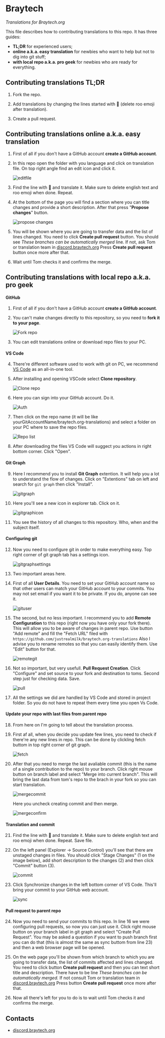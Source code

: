 # Braytech
_Translations for Braytech.org_

This file describes how to contributing translations to this repo. It has three guides:
- **TL;DR** for experienced users;
- **online a.k.a. easy translation** for newbies who want to help but not to dig into git stuff;
- **with local repo a.k.a. pro geek** for newbies who are ready for everything.


## Contributing translations TL;DR

1.  Fork the repo.

2.  Add translations by changing the lines started with 🦘 (delete roo emoji after translation).

3.  Create a pull request.


## Contributing translations online a.k.a. easy translation

1. First of all if you don't have a GitHub account __create a GitHub account__.

2. In this repo open the folder with you language and click on translation file.
On top right angle find an edit icon and click it.

   ![editfile](https://i.ibb.co/LvySBnX/2021-01-26-12-06-05.png)

3. Find the line with 🦘 and translate it. Make sure to delete english text and roo emoji when done. Repeat.

4. At the bottom of the page you will find a section where you can title changes and provide a short description. After that press "**Propose changes**" button.

   ![propose changes](https://i.ibb.co/vdFKgr2/2021-01-26-12-10-35.png)

5. You will be shown where you are going to transfer data and the list of lines changed.
You need to click **Create pull request** button.
You should see *These branches can be automatically merged* line. If not, ask Tom or translation team in [discord.braytech.org](https://discord.braytech.org)
Press **Create pull request** button once more after that.

6. Wait until Tom checks it and confirms the merge.

## Contributing translations with local repo a.k.a. pro geek

#### GitHub

1. First of all if you don't have a GitHub account __create a GitHub account__.

2. You can't make changes directly to this repository, so you need to __fork it to your page__.

   ![Fork repo](https://i.ibb.co/4Pk6FGX/2021-01-25-03-16-24.png)

3. You can edit translations online or download repo files to your PC.

#### VS Code

4. There're different software used to work with git on PC, we recommend [VS Code](https://code.visualstudio.com/) as an all-in-one tool.

5. After installing and opening VSCode select **Clone repository**.

   ![Clone repo](https://i.ibb.co/x6h5TWf/2021-01-25-03-31-17.png)

6. Here you can sign into your GitHub account. Do it.

   ![Auth](https://i.ibb.co/b3gCXmS/2021-01-25-03-34-24.png)

7. Then click on the repo name (it will be like yourGitAccountName/braytech.org-translations) and select a folder on your PC where to save the repo files.

   ![Repo list](https://i.ibb.co/jzGH96d/2021-01-25-03-34-36.png)

8. After downloading the files VS Code will suggect you actions in right bottom corner. Click "Open".

#### Git Graph

9. Here I recommend you to install **Git Graph** extention. It will help you a lot to understand the flow of changes.
Click on "Extentions" tab on left and search for `git graph` then click "Install".

   ![gitgraph](https://i.ibb.co/Wgchg77/2021-01-25-03-43-00.png)

10. Here you'll see a new icon in explorer tab. Click on it.

    ![gitgraphicon](https://i.ibb.co/7GFnN2p/2021-01-25-03-47-38.png)

11. You see the history of all changes to this repository. Who, when and the subject itself.

#### Configuring git

12. Now you need to configure git in order to make everything easy. Top right corner of git graph tab has a settings icon.

    ![gitgraphsettings](https://i.ibb.co/9vqwtwT/2021-01-25-03-55-51.png)

13. Two important areas here.

14. First of all **User Details**.
You need to set your GitHub account name so that other users can match your GitHub account to your commits.
You may not set email if you want it to be private. If you do, anyone can see it.

    ![gituser](https://i.ibb.co/2nWbH6D/2021-01-25-04-04-47.png)

15. The second, but no less important. I recommend you to add **Remote Configuration** to this repo (right now you have only your fork there). This will allow you to be aware of changes in parent repo. Use button "Add remote" and fill the "Fetch URL" filed with `https://github.com/justrealmilk/braytech.org-translations`
Also I advise you to rename remotes so that you can easily identify them. Use "Edit" button for that.

    ![remotegit](https://i.ibb.co/0fswtSD/2021-01-25-04-15-54.png)

16. Not so important, but very usefull. **Pull Request Creation**.
Click "Configure" and set source to your fork and destination to toms. Second step just for checking data. Save.

    ![pull](https://i.ibb.co/Tq5kmXh/2021-01-25-04-54-22.png)

17. All the settings we did are handled by VS Code and stored in project folder. So you do not have to repeat them every time you open Vs Code.

#### Update your repo with last files from parent repo

18. From here on I'm going to tell about the translation process.

19. First af all, when you decide you update few lines, you need to check if there're any new lines in repo.
This can be done by clickling fetch buttom in top right corner of git graph.

    ![fetch](https://i.ibb.co/WVykrsp/2021-01-25-04-35-15.png)

20. After that you need to merge the last avaliable commit (this is the name of a single contribution to the repo) to your branch.
Click right mouse button on branch label and select "Merge into current branch".
This will bring the last data from tom's repo to the brach in your fork so you can start translation.

    ![mergecommit](https://cdn.discordapp.com/attachments/604182196319944704/770585175260266536/unknown.png)

    Here you uncheck creating commit and then merge.

    ![mergeconfirm](https://media.discordapp.net/attachments/604182196319944704/770585327651913768/unknown.png)

#### Translation and commit

21. Find the line with 🦘 and translate it. Make sure to delete english text and roo emoji when done. Repeat. Save file.

22. On the left panel (Explorer -> Source Control) you'll see that there are unstaged changes in files.
You should click "Stage Changes" (1 on the image below), add short description to the changes (2) and then click "Commit" button (3).

    ![commit](https://i.ibb.co/2j15n25/2021-01-25-04-48-37.png)

23. Click Synchronize changes in the left bottom corner of VS Code. This'll bring your commit to your GitHub web account.

    ![sync](https://i.ibb.co/3rst2Qv/2021-01-25-04-59-22.png)

#### Pull request to parent repo

24. Now you need to send your commits to this repo. In line 16 we were configuring pull requests, so now you can just use it.
Click right mouse button on your branch label in git graph and select "Create Pull Request".
You may be asked a question if you want to push branch first you can do that (this is almost the same as sync buttom from line 23) and then a web browser page will be opened.

25. On the web page you'll be shown from which branch to which you are going to transfer data, the list of commits affected and lines changed.
You need to click button **Create pull request** and then you can text short title and description.
There have to be line *These branches can be automatically merged.* If not consult Tom or translation team in [discord.braytech.org](https://discord.braytech.org)
Press button **Create pull request** once more after that.

26. Now all there's left for you to do is to wait until Tom checks it and confirms the merge.

## Contacts

* [discord.braytech.org](https://discord.braytech.org)
